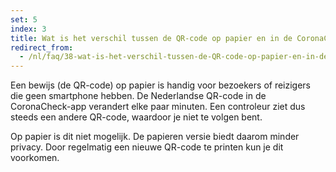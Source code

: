 ```yaml
---
set: 5
index: 3
title: Wat is het verschil tussen de QR-code op papier en in de CoronaCheck-app?
redirect_from: 
  - /nl/faq/38-wat-is-het-verschil-tussen-de-QR-code-op-papier-en-in-de-CoronaCheck-app
---
```

Een bewijs (de QR-code) op papier is handig voor bezoekers of reizigers die geen smartphone hebben. De Nederlandse QR-code in de CoronaCheck-app verandert elke paar minuten. Een controleur ziet dus steeds een andere QR-code, waardoor je niet te volgen bent.

Op papier is dit niet mogelijk. De papieren versie biedt daarom minder privacy. Door regelmatig een nieuwe QR-code te printen kun je dit voorkomen. 
